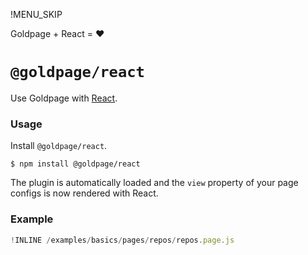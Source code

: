 !MENU_SKIP

Goldpage + React = :heart:

# `@goldpage/react`

Use Goldpage with [React](https://github.com/facebook/react).

### Usage

Install `@goldpage/react`.

~~~shell
$ npm install @goldpage/react
~~~

The plugin is automatically loaded and
the `view` property of your page configs is now rendered with React.

### Example

~~~js
!INLINE /examples/basics/pages/repos/repos.page.js
~~~
